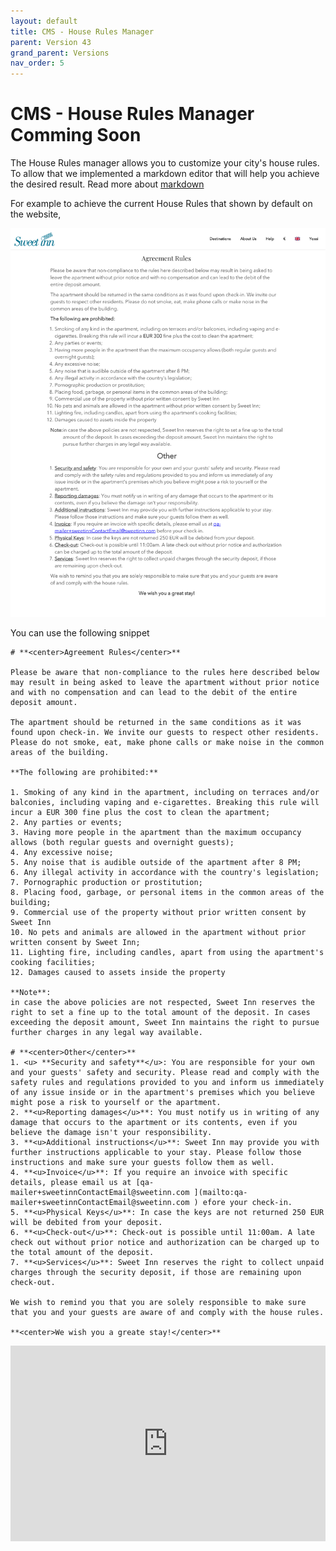 ```yaml
---
layout: default
title: CMS - House Rules Manager
parent: Version 43
grand_parent: Versions
nav_order: 5
---
```


<style>
.responsive-video {
    position: relative;
    padding-bottom: 56.25%; /* Aspect ratio for 16:9 videos */
    padding-top: 30px;
    height: 0;
    overflow: hidden;
}

.responsive-video iframe,
.responsive-video object,
.responsive-video embed {
    position: absolute;
    top: 0;
    left: 0;
    width: 100%;
    height: 100%;
}
</style>

# CMS - House Rules Manager <span class="label label-yellow">Comming Soon</span>

The House Rules manager allows you to customize your city's house rules.
To allow that we implemented a markdown editor that will help you achieve the desired result.
Read more about [markdown](https://www.markdownguide.org/cheat-sheet/)

For example to achieve the current House Rules that shown by default on the website,

![Default house Rules](../../../../assets/images/version43/houseRulesManagerCms/CMS-Hose_Rules_Manager.png)

You can use the following snippet

```
# **<center>Agreement Rules</center>**

Please be aware that non-compliance to the rules here described below may result in being asked to leave the apartment without prior notice and with no compensation and can lead to the debit of the entire deposit amount.

The apartment should be returned in the same conditions as it was found upon check-in. We invite our guests to respect other residents. Please do not smoke, eat, make phone calls or make noise in the common areas of the building.

**The following are prohibited:**

1. Smoking of any kind in the apartment, including on terraces and/or balconies, including vaping and e-cigarettes. Breaking this rule will incur a EUR 300 fine plus the cost to clean the apartment;
2. Any parties or events;
3. Having more people in the apartment than the maximum occupancy allows (both regular guests and overnight guests);
4. Any excessive noise;
5. Any noise that is audible outside of the apartment after 8 PM;
6. Any illegal activity in accordance with the country's legislation;
7. Pornographic production or prostitution;
8. Placing food, garbage, or personal items in the common areas of the building;
9. Commercial use of the property without prior written consent by Sweet Inn
10. No pets and animals are allowed in the apartment without prior written consent by Sweet Inn;
11. Lighting fire, including candles, apart from using the apartment's cooking facilities;
12. Damages caused to assets inside the property

**Note**:
in case the above policies are not respected, Sweet Inn reserves the right to set a fine up to the total amount of the deposit. In cases exceeding the deposit amount, Sweet Inn maintains the right to pursue further charges in any legal way available.

# **<center>Other</center>**
1. <u> **Security and safety**</u>: You are responsible for your own and your guests' safety and security. Please read and comply with the safety rules and regulations provided to you and inform us immediately of any issue inside or in the apartment's premises which you believe might pose a risk to yourself or the apartment.
2. **<u>Reporting damages</u>**: You must notify us in writing of any damage that occurs to the apartment or its contents, even if you believe the damage isn't your responsibility.
3. **<u>Additional instructions</u>**: Sweet Inn may provide you with further instructions applicable to your stay. Please follow those instructions and make sure your guests follow them as well.
4. **<u>Invoice</u>**: If you require an invoice with specific details, please email us at [qa-mailer+sweetinnContactEmail@sweetinn.com ](mailto:qa-mailer+sweetinnContactEmail@sweetinn.com ) efore your check-in.
5. **<u>Physical Keys</u>**: In case the keys are not returned 250 EUR will be debited from your deposit.
6. **<u>Check-out</u>**: Check-out is possible until 11:00am. A late check out without prior notice and authorization can be charged up to the total amount of the deposit.
7. **<u>Services</u>**: Sweet Inn reserves the right to collect unpaid charges through the security deposit, if those are remaining upon check-out.

We wish to remind you that you are solely responsible to make sure that you and your guests are aware of and comply with the house rules.

**<center>We wish you a greate stay!</center>**
```



<div class="responsive-video">
    <iframe src="https://www.youtube.com/embed/missing_link" frameborder="0" allowfullscreen></iframe>
</div>
